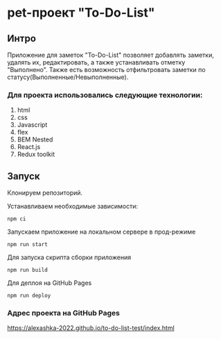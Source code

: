 # pet-проект "To-Do-List"

## Интро
Приложение для заметок "To-Do-List" позволяет добавлять заметки, удалять их, редактировать, а также устанавливать отметку "Выполнено".
Также есть возможность отфильтровать заметки по статусу(Выполненные/Невыполненные).

### Для проекта использовались следующие технологии: 
1. html
2. css
3. Javascript
4. flex
5. BEM Nested
6. React.js
7. Redux toolkit

## Запуск
Клонируем репозиторий.

Устанавливаем необходимые зависимости:
```gitbash
npm ci
```

Запускаем приложение на локальном сервере в прод-режиме

```gitbash
npm run start
```

Для запуска скрипта сборки приложения

```gitbash
npm run build
```

Для деплоя на GitHub Pages

```gitbash
npm run deploy
```

### Адрес проекта на GitHub Pages
https://alexashka-2022.github.io/to-do-list-test/index.html